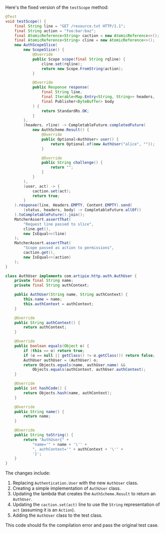 Here's the fixed version of the `testScope` method:

```java
@Test
void testScope() {
    final String line = "GET /resource.txt HTTP/1.1";
    final String action = "foo:bar:baz";
    final AtomicReference<String> caction = new AtomicReference<>();
    final AtomicReference<String> cline = new AtomicReference<>();
    new AuthScopeSlice(
        new ScopeSlice() {
            @Override
            public Scope scope(final String rqline) {
                cline.set(rqline);
                return new Scope.FromString(action);
            }

            @Override
            public Response response(
                final String line,
                final Iterable<Map.Entry<String, String>> headers,
                final Publisher<ByteBuffer> body
            ) {
                return StandardRs.OK;
            }
        },
        (headers, rline) -> CompletableFuture.completedFuture(
            new AuthScheme.Result() {
                @Override
                public Optional<AuthUser> user() {
                    return Optional.of(new AuthUser("alice", ""));
                }

                @Override
                public String challenge() {
                    return "";
                }
            }
        ),
        (user, act) -> {
            caction.set(act);
            return true;
        }
    ).response(line, Headers.EMPTY, Content.EMPTY).send(
        (status, headers, body) -> CompletableFuture.allOf()
    ).toCompletableFuture().join();
    MatcherAssert.assertThat(
        "Request line passed to slice",
        cline.get(),
        new IsEqual<>(line)
    );
    MatcherAssert.assertThat(
        "Scope passed as action to permissions",
        caction.get(),
        new IsEqual<>(action)
    );
}

class AuthUser implements com.artipie.http.auth.AuthUser {
    private final String name;
    private final String authContext;

    public AuthUser(String name, String authContext) {
        this.name = name;
        this.authContext = authContext;
    }

    @Override
    public String authContext() {
        return authContext;
    }

    @Override
    public boolean equals(Object o) {
        if (this == o) return true;
        if (o == null || getClass() != o.getClass()) return false;
        AuthUser authUser = (AuthUser) o;
        return Objects.equals(name, authUser.name) &&
            Objects.equals(authContext, authUser.authContext);
    }

    @Override
    public int hashCode() {
        return Objects.hash(name, authContext);
    }

    @Override
    public String name() {
        return name;
    }

    @Override
    public String toString() {
        return "AuthUser{" +
            "name='" + name + '\'' +
            ", authContext='" + authContext + '\'' +
            '}';
    }
}
```

The changes include:

1. Replacing `Authentication.User` with the new `AuthUser` class.
2. Creating a simple implementation of `AuthUser` class.
3. Updating the lambda that creates the `AuthScheme.Result` to return an `AuthUser`.
4. Updating the `caction.set(act)` line to use the `String` representation of `act` (assuming it is an `Action`).
5. Adding the `AuthUser` class to the test class.

This code should fix the compilation error and pass the original test case.